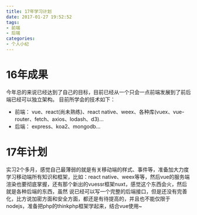 ```yaml
---
title: 17年学习计划
date: 2017-01-27 19:52:52
tags:
- 前端
- 后端
categories:
- 个人小纪
---
```


# 16年成果

今年总的来说已经达到了自己的目标，目前已经从一个只会一点前端发展到了前后端已经可以独立架构。
目前所学会的技术如下：

* 前端： vue、react(尚未熟练)、react native、weex、各种库(vuex、vue-router、fetch、axios、lodash、d3)...
* 后端： express、koa2、mongodb...
  
# 17年计划

实习2个多月，感觉自己最薄弱的就是有关移动端的样式、事件等，准备加大力度学习移动端所有知识和框架，比如：react native、weex等等，然后vue的服务端渲染也要彻底掌握，还有那个新出的vuessr框架nuxt，感觉这个东西会火，然后就是各种后端的东西，虽然
说已经可以写一个完整的后端接口，但是还没有完善化，比方说加密方面和安全方面，都还是有待提高的，并且也不能仅限于nodejs，准备把php的thinkphp框架学起来，结合vue使用~
  
  


  

